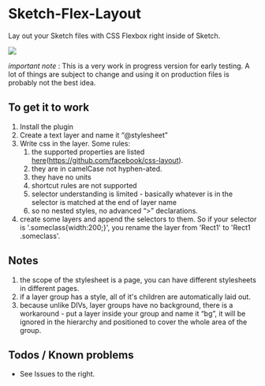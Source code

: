 # Sketch-Flex-Layout
Lay out your Sketch files with CSS Flexbox right inside of Sketch.

![](http://i.imgur.com/aF6N2n7.png)

*important note* : This is a very work in progress version for early testing. A lot of things are subject to change and using it on production files is probably not the best idea.

## To get it to work

1. Install the plugin
2. Create a text layer and name it “@stylesheet”
3. Write css in the layer. Some rules:
	1. the supported properties are listed [here]()(https://github.com/facebook/css-layout).
	2. they are in camelCase not hyphen-ated.
	3. they have no units
	4. shortcut rules are not supported
	5. selector understanding is limited - basically whatever is in the selector is matched at the end of layer name
	6. so no nested styles, no advanced “\>” declarations.
4. create some layers and append the selectors to them. So if your selector is '.someclass{width:200;}', you rename the layer from 'Rect1' to 'Rect1 .someclass'. 

## Notes

1. the scope of the stylesheet is a page, you can have different stylesheets in different pages. 
2. if a layer group has a style, all of it's children are automatically laid out.
3. because unlike DIVs, layer groups have no background, there is a workaround  - put a layer inside your group and name it “bg”, it will be ignored in the hierarchy and positioned to cover the whole area of the group.


## Todos / Known problems

- See Issues to the right.



[1]:	http://i.imgur.com/aF6N2n7.png
